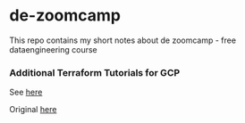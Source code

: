 # de-zoomcamp

This repo contains my short notes about de zoomcamp - free dataengineering course

### Additional Terraform Tutorials for GCP

See [here](./terraform/1_basics/1_terraform_gcp/terraform/tutorials/)

Original [here](https://developer.hashicorp.com/terraform/tutorials/gcp-get-started)

